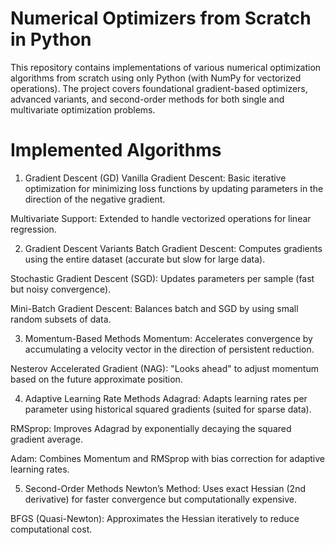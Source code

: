 # Numerical Optimizers from Scratch in Python
This repository contains implementations of various numerical optimization algorithms from scratch using only Python (with NumPy for vectorized operations). The project covers foundational gradient-based optimizers, advanced variants, and second-order methods for both single and multivariate optimization problems.
# Implemented Algorithms
1. Gradient Descent (GD)
Vanilla Gradient Descent: Basic iterative optimization for minimizing loss functions by updating parameters in the direction of the negative gradient.

Multivariate Support: Extended to handle vectorized operations for linear regression.

2. Gradient Descent Variants
Batch Gradient Descent: Computes gradients using the entire dataset (accurate but slow for large data).

Stochastic Gradient Descent (SGD): Updates parameters per sample (fast but noisy convergence).

Mini-Batch Gradient Descent: Balances batch and SGD by using small random subsets of data.

3. Momentum-Based Methods
Momentum: Accelerates convergence by accumulating a velocity vector in the direction of persistent reduction.

Nesterov Accelerated Gradient (NAG): "Looks ahead" to adjust momentum based on the future approximate position.

4. Adaptive Learning Rate Methods
Adagrad: Adapts learning rates per parameter using historical squared gradients (suited for sparse data).

RMSprop: Improves Adagrad by exponentially decaying the squared gradient average.

Adam: Combines Momentum and RMSprop with bias correction for adaptive learning rates.

5. Second-Order Methods
Newton’s Method: Uses exact Hessian (2nd derivative) for faster convergence but computationally expensive.

BFGS (Quasi-Newton): Approximates the Hessian iteratively to reduce computational cost.

